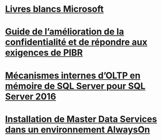 # [Livres blancs Microsoft](microsoft-white-papers.md)
# [Guide de l’amélioration de la confidentialité et de répondre aux exigences de PIBR](../relational-databases/security/microsoft-sql-and-the-gdpr-requirements.md) 
# [Mécanismes internes d’OLTP en mémoire de SQL Server pour SQL Server 2016](../relational-databases/in-memory-oltp/sql-server-in-memory-oltp-internals-for-sql-server-2016.md)
# [Installation de Master Data Services dans un environnement AlwaysOn](../master-data-services/installing-mds-in-an-alwayson-group-environment/installing-mds-in-an-alwayson-group-environment.md)
